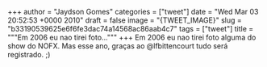 
+++
author = "Jaydson Gomes"
categories = ["tweet"]
date = "Wed Mar 03 20:52:53 +0000 2010"
draft = false
image = "{TWEET_IMAGE}"
slug = "b33190539625e6f6fe3dac74a14568ac86aab4c7"
tags = ["tweet"]
title = """Em 2006 eu nao tirei foto..."""
+++
Em 2006 eu nao tirei foto alguma do show do NOFX. Mas esse ano, graças ao @lfbittencourt tudo será registrado. ;)

